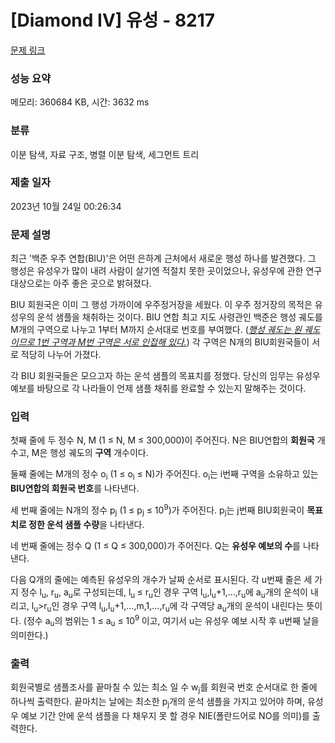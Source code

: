 # [Diamond IV] 유성 - 8217 

[문제 링크](https://www.acmicpc.net/problem/8217) 

### 성능 요약

메모리: 360684 KB, 시간: 3632 ms

### 분류

이분 탐색, 자료 구조, 병렬 이분 탐색, 세그먼트 트리

### 제출 일자

2023년 10월 24일 00:26:34

### 문제 설명

<p>최근 '백준 우주 연합(BIU)'은 어떤 은하계 근처에서 새로운 행성 하나를 발견했다. 그 행성은 유성우가 많이 내려 사람이 살기엔 적절치 못한 곳이었으나, 유성우에 관한 연구 대상으로는 아주 좋은 곳으로 밝혀졌다.</p>

<p>BIU 회원국은 이미 그 행성 가까이에 우주정거장을 세웠다. 이 우주 정거장의 목적은 유성우의 운석 샘플을 채취하는 것이다. BIU 연합 최고 지도 사령관인 백준은 행성 궤도를 M개의 구역으로 나누고 1부터 M까지 순서대로 번호를 부여했다. (<em><u>행성 궤도는 원 궤도이므로 1번 구역과 M번 구역은 서로 인접해 있다.</u></em>) 각 구역은 N개의 BIU회원국들이 서로 적당히 나누어 가졌다.</p>

<p>각 BIU 회원국들은 모으고자 하는 운석 샘플의 목표치를 정했다. 당신의 임무는 유성우 예보를 바탕으로 각 나라들이 언제 샘플 채취를 완료할 수 있는지 말해주는 것이다.</p>

### 입력 

 <p>첫째 줄에 두 정수 N, M (1 ≤ N, M ≤ 300,000)이 주어진다. N은 BIU연합의 <strong>회원국</strong> 개수고, M은 행성 궤도의 <strong>구역</strong> 개수이다.</p>

<p>둘째 줄에는 M개의 정수 o<sub>i</sub> (1 ≤ o<sub>i</sub> ≤ N)가 주어진다. o<sub>i</sub>는 i번째 구역을 소유하고 있는<strong> BIU연합의 회원국 번호</strong>를 나타낸다.</p>

<p>세 번째 줄에는 N개의 정수 p<sub>j</sub> (1 ≤ p<sub>j</sub> ≤ 10<sup>9</sup>)가 주어진다. p<sub>j</sub>는 j번째 BIU회원국이 <strong>목표치로 정한 운석 샘플 수량</strong>을 나타낸다.</p>

<p>네 번째 줄에는 정수 Q (1 ≤ Q ≤ 300,000)가 주어진다. Q는 <strong>유성우 예보의 수</strong>를 나타낸다.</p>

<p>다음 Q개의 줄에는 예측된 유성우의 개수가 날짜 순서로 표시된다. 각 u번째 줄은 세 가지 정수 l<sub>u</sub>, r<sub>u</sub>, a<sub>u</sub>로 구성되는데, l<sub>u </sub>≤ r<sub>u</sub>인 경우 구역 l<sub>u</sub>,l<sub>u</sub>+1,…,r<sub>u</sub>에 a<sub>u</sub>개의 운석이 내리고, l<sub>u</sub>>r<sub>u</sub>인 경우 구역 l<sub>u</sub>,l<sub>u</sub>+1,…,m,1,…,r<sub>u</sub>에 각 구역당 a<sub>u</sub>개의 운석이 내린다는 뜻이다. (정수 a<sub>u</sub>의 범위는 1 ≤ a<sub>u</sub> ≤ 10<sup>9 </sup>이고, 여기서 u는 유성우 예보 시작 후 u번째 날을 의미한다.)</p>

### 출력 

 <p>회원국별로 샘플조사를 끝마칠 수 있는 최소 일 수 w<sub>j</sub>를 회원국 번호 순서대로 한 줄에 하나씩 출력한다. 끝마치는 날에는 최소한 p<sub>j</sub>개의 운석 샘플을 가지고 있어야 하며, 유성우 예보 기간 안에 운석 샘플을 다 채우지 못 할 경우 NIE(폴란드어로 NO를 의미)를 출력한다.</p>


